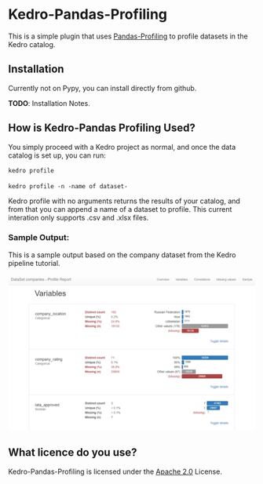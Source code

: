# Kedro-Pandas-Profiling

This is a simple plugin that uses [Pandas-Profiling](https://github.com/pandas-profiling/pandas-profiling) to profile datasets in the Kedro catalog.

## Installation

Currently not on Pypy, you can install directly from github.

**TODO**: Installation Notes.

## How is Kedro-Pandas Profiling Used?

You simply proceed with a Kedro project as normal, and once the data catalog is set up, you
can run:

```
kedro profile

kedro profile -n -name of dataset-
```

Kedro profile with no arguments returns the results of your catalog, and from that
you can append a name of a dataset to profile. This current interation only supports
.csv and .xlsx files.

### Sample Output:

This is a sample output based on the company dataset from the Kedro pipeline tutorial.

![Sample Output](/samples/sample.png)

## What licence do you use?

Kedro-Pandas-Profiling is licensed under the [Apache 2.0](LICENSE) License.